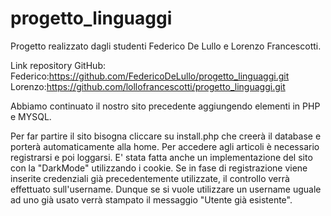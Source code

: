 # progetto_linguaggi
Progetto realizzato dagli studenti Federico De Lullo e Lorenzo Francescotti.

Link repository GitHub:
Federico:https://github.com/FedericoDeLullo/progetto_linguaggi.git
Lorenzo:https://github.com/lollofrancescotti/progetto_linguaggi.git


Abbiamo continuato il nostro sito precedente aggiungendo elementi in PHP e MYSQL.

Per far partire il sito bisogna cliccare su install.php che creerà il database e porterà automaticamente alla home.
Per accedere agli articoli è necessario registrarsi e poi loggarsi.
E' stata fatta anche un implementazione del sito con la "DarkMode" utilizzando i cookie.
Se in fase di registrazione viene inserite credenziali già precedentemente utilizzate, il controllo verrà effettuato sull'username.
Dunque se si vuole utilizzare un username uguale ad uno già usato verrà stampato il messaggio  "Utente già esistente".
